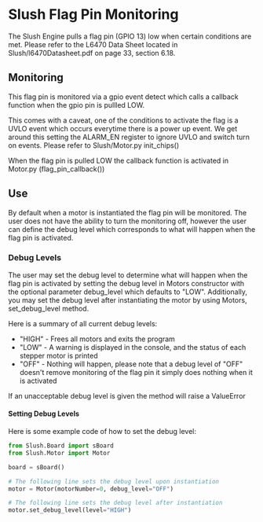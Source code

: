 # Slush Flag Pin Monitoring
The Slush Engine pulls a flag pin (GPIO 13) low when certain conditions are met. Please refer to the L6470 Data Sheet located
in Slush/l6470Datasheet.pdf on page 33, section 6.18.

## Monitoring
This flag pin is monitored via a gpio event detect which calls a callback function when the gpio pin is pullled LOW.

This comes with a caveat, one of the conditions to activate the flag is a UVLO event which occurs everytime there is a power up event.
We get around this setting the ALARM_EN register to ignore UVLO and switch turn on events. Please refer to Slush/Motor.py init_chips()

When the flag pin is pulled LOW the callback function is activated in Motor.py (flag_pin_callback())

## Use
By default when a motor is instantiated the flag pin will be monitored. The user does not have the ability to turn the monitoring off,
however the user can define the debug level which corresponds to what will happen when the flag pin is activated.

### Debug Levels
The user may set the debug level to determine what will happen when the flag pin is activated by setting the debug level in Motors constructor with the optional parameter debug_level which defaults to "LOW".
Additionally, you may set the debug level after instantiating the motor by using Motors, set_debug_level method.

Here is a summary of all current debug levels:
* "HIGH" - Frees all motors and exits the program
* "LOW" - A warning is displayed in the console, and the status of each stepper motor is printed
* "OFF" - Nothing will happen, please note that a debug level of "OFF" doesn't remove monitoring of the flag pin it simply does nothing when it is activated

If an unacceptable debug level is given the method will raise a ValueError

#### Setting Debug Levels
Here is some example code of how to set the debug level:
```python
from Slush.Board import sBoard
from Slush.Motor import Motor

board = sBoard()

# The following line sets the debug level upon instantiation
motor = Motor(motorNumber=0, debug_level="OFF")

# The following line sets the debug level after instantiation
motor.set_debug_level(level="HIGH")
```